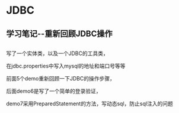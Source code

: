 # JDBC
## 学习笔记--重新回顾JDBC操作

## 
写了一个实体类，以及一个JDBC的工具类，

在jdbc.properties中写入mysql的地址和端口号等等

前面5个demo重新回顾一下JDBC的操作步骤，

后面demo6是写了一个简单的登录验证，

demo7采用PreparedStatement的方法，写动态sql，防止sql注入的问题
